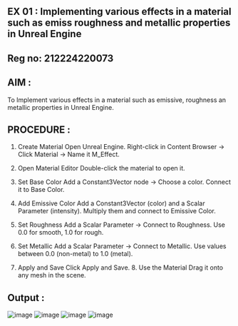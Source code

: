 ## EX 01 : Implementing various effects in a material such as emiss roughness and metallic properties in Unreal Engine 

## Reg no: 212224220073


## AIM :
To Implement various effects in a material such as emissive, roughness an metallic properties in Unreal Engine. 
## PROCEDURE :
1. Create Material
Open Unreal Engine. Right-click in Content Browser → Click Material → Name it M_Effect.


3. Open Material Editor
Double-click the material to open it.


5. Set Base Color
Add a Constant3Vector node → Choose a color. Connect it to Base Color.


7. Add Emissive Color
Add a Constant3Vector (color) and a Scalar Parameter (intensity). Multiply them and connect to Emissive Color.


9. Set Roughness
Add a Scalar Parameter → Connect to Roughness. Use 0.0 for smooth, 1.0 for rough.


11. Set Metallic
Add a Scalar Parameter → Connect to Metallic. Use values between 0.0 (non-metal) to 1.0 (metal).


13. Apply and Save
Click Apply and Save. 8. Use the Material
Drag it onto any mesh in the scene.


## Output : 

![image](https://github.com/user-attachments/assets/7b92d67f-cf8a-44ed-89b2-22d0e83a8eef)
![image](https://github.com/user-attachments/assets/37857505-9a24-4e2e-ae22-bc4f3dfe51e3)
![image](https://github.com/user-attachments/assets/6c0f71b7-eb61-437e-a14c-5ce109863b89)
![image](https://github.com/user-attachments/assets/83816fae-5b06-425d-b279-3154a33a23b3)





